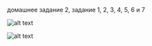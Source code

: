 ﻿домашнее задание 2, задание 1, 2, 3, 4, 5, 6 и 7
  
![alt text](screenshots/DZ_2-1.png "1st screen")

![alt text](screenshots/DZ_2-2.png "2nd screen")




















